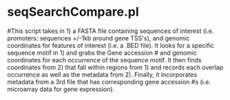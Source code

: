 # seqSearchCompare.pl
#This script takes in 1) a FASTA file containing sequences of interest (i.e. promoters: sequences +/-1kb around gene TSS's), and genomic coordinates for features of interest (i.e. a .BED file). It looks for a specific sequence motif in 1) and grabs the Gene accession # and genomic coordinates for each occurrence of the sequence motif. It then finds coordinates from 2) that fall within regions from 1) and records each overlap occurrence as well as the metadata from 2). Finally, it incorporates metadata from a 3rd file that has corresponding gene accession #s (i.e. microarray data for gene expression).
